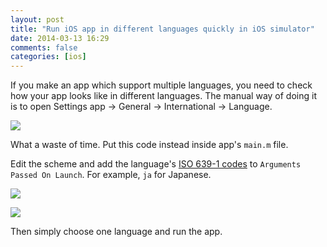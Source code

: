 ```yaml
---
layout: post
title: "Run iOS app in different languages quickly in iOS simulator"
date: 2014-03-13 16:29
comments: false
categories: [ios]
---
```


If you make an app which support multiple languages, you need to check how your app looks like in different languages. The manual way of doing it is to open Settings app → General → International → Language.

![](http://f.cl.ly/items/232E1P3V3w3e1w1A3c43/iOS%20Simulator%20Screen%20shot%20Mar%2013,%202014,%204.39.07%20PM.png)

<!-- more -->

What a waste of time. Put this code instead inside app's `main.m` file.

<script src="https://gist.github.com/nicnocquee/9523311.js"></script>

Edit the scheme and add the language's [ISO 639-1 codes](http://en.wikipedia.org/wiki/List_of_ISO_639-1_codes) to `Arguments Passed On Launch`. For example, `ja` for Japanese.

![](http://f.cl.ly/items/042U3F3d2p0d0d2H0E1c/Screen_Shot_2014-03-13_at_5_00_59_PM.png)

![](http://f.cl.ly/items/3N1Y1c311J0y091A1j0C/Screen%20Shot%202014-03-13%20at%205.01.46%20PM.png)

Then simply choose one language and run the app.